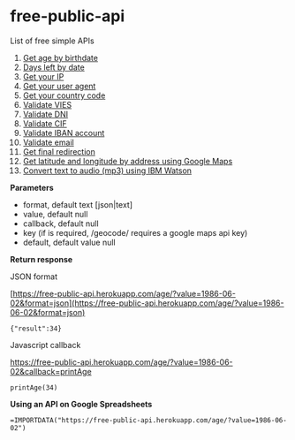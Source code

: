# free-public-api
 
List of free simple APIs

1. [Get age by birthdate](https://free-public-api.herokuapp.com/age/?value=1986-06-02)
2. [Days left by date](https://vivirenremoto.com/public_api/days_left/?value=2020-12-31)
3. [Get your IP](https://free-public-api.herokuapp.com/ip/)
4. [Get your user agent](https://free-public-api.herokuapp.com/user_agent/)
5. [Get your country code](https://free-public-api.herokuapp.com/country/)
6. [Validate VIES](https://free-public-api.herokuapp.com/validate_vies/?value=LU20260743)
7. [Validate DNI](https://free-public-api.herokuapp.com/validate_dni/?value=65839957L)
8. [Validate CIF](https://free-public-api.herokuapp.com/validate_cif/?value=A62134341)
9. [Validate IBAN account](https://free-public-api.herokuapp.com/validate_iban/?value=ES6621000418401234567891)
10. [Validate email](https://free-public-api.herokuapp.com/validate_email/?value=account@domain.com)
11. [Get final redirection](https://free-public-api.herokuapp.com/final_redirect/?value=https://t.co/PAzsIQVNhg)
12. [Get latitude and longitude by address using Google Maps](https://free-public-api.herokuapp.com/geocode/?value=calle%20d%27ulla%2017%2C%20torroella%20de%20montgri&key=xxx)
13. [Convert text to audio (mp3) using IBM Watson](https://free-public-api.herokuapp.com/speech/?value=hola&voice=es-ES_EnriqueVoice)

**Parameters**

- format, default text [json|text]
- value, default null
- callback, default null
- key (if is required, /geocode/ requires a google maps api key)
- default, default value null

**Return response**

JSON format

[https://free-public-api.herokuapp.com/age/?value=1986-06-02&format=json](https://free-public-api.herokuapp.com/age/?value=1986-06-02&format=json)

```
{"result":34}
```

Javascript callback

https://free-public-api.herokuapp.com/age/?value=1986-06-02&callback=printAge

```
printAge(34)
```

**Using an API on Google Spreadsheets**
```
=IMPORTDATA("https://free-public-api.herokuapp.com/age/?value=1986-06-02")
```
